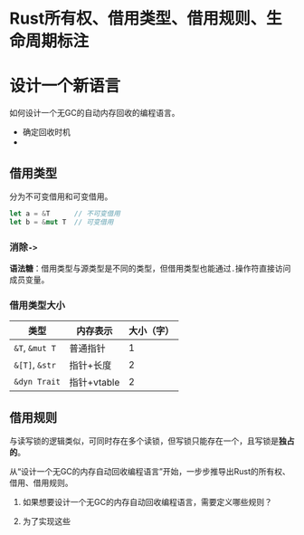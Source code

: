 # Rust所有权、借用类型、借用规则、生命周期标注

# 设计一个新语言

如何设计一个无GC的自动内存回收的编程语言。

* 确定回收时机
* 



## 借用类型

分为不可变借用和可变借用。

```rust
let a = &T		// 不可变借用
let b = &mut T	// 可变借用
```

### 消除`->`

**语法糖**：借用类型与源类型是不同的类型，但借用类型也能通过`.`操作符直接访问成员变量。

### 借用类型大小

| 类型           | 内存表示    | 大小（字） |
| -------------- | ----------- | ---------- |
| `&T`, `&mut T` | 普通指针    | 1          |
| `&[T]`, `&str` | 指针+长度   | 2          |
| `&dyn Trait`   | 指针+vtable | 2          |

## 借用规则

与读写锁的逻辑类似，可同时存在多个读锁，但写锁只能存在一个，且写锁是**独占的**。

从“设计一个无GC的内存自动回收编程语言”开始，一步步推导出Rust的所有权、借用、借用规则。

1. 如果想要设计一个无GC的内存自动回收编程语言，需要定义哪些规则？

2. 为了实现这些

